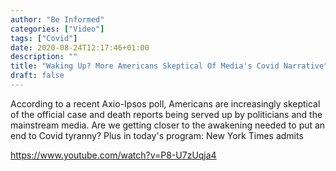 ```yaml
---
author: "Be Informed"
categories: ["Video"]
tags: ["Covid"]
date: 2020-08-24T12:17:46+01:00
description: ""
title: "Waking Up? More Americans Skeptical Of Media's Covid Narrative"
draft: false
---
```


According to a recent Axio-Ipsos poll, Americans are increasingly skeptical of the official case and death reports being served up by politicians and the mainstream media. Are we getting closer to the awakening needed to put an end to Covid tyranny? Plus in today's program: New York Times admits 

https://www.youtube.com/watch?v=P8-U7zUqja4
